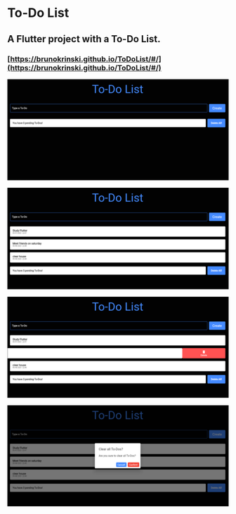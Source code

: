 # To-Do List

## A Flutter project with a To-Do List.

### [https://brunokrinski.github.io/ToDoList/#/](https://brunokrinski.github.io/ToDoList/#/)

![example1](images/1a.png)

![example2](images/2a.png)

![example3](images/3a.png)

![example3](images/4a.png)